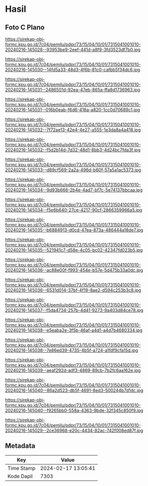# Hasil

## Foto C Plano

https://sirekap-obj-formc.kpu.go.id/7c04/pemilu/pdpr/73/15/04/10/01/7315041001010-20240216-145028--93953be9-2eef-441d-a8f9-3fd3523df7b0.jpg

https://sirekap-obj-formc.kpu.go.id/7c04/pemilu/pdpr/73/15/04/10/01/7315041001010-20240216-145030--14fd5a33-48d3-4f6b-81c0-cafbb5f34dc6.jpg

https://sirekap-obj-formc.kpu.go.id/7c04/pemilu/pdpr/73/15/04/10/01/7315041001010-20240216-145031--2486501d-92ea-47eb-865a-ffa8d1736963.jpg

https://sirekap-obj-formc.kpu.go.id/7c04/pemilu/pdpr/73/15/04/10/01/7315041001010-20240216-145031--016b0eab-f6d6-418a-a820-1cc0d70689c1.jpg

https://sirekap-obj-formc.kpu.go.id/7c04/pemilu/pdpr/73/15/04/10/01/7315041001010-20240216-145032--7f72ae13-42e4-4e27-a555-1e3da8a4a418.jpg

https://sirekap-obj-formc.kpu.go.id/7c04/pemilu/pdpr/73/15/04/10/01/7315041001010-20240216-145032--f5d2b14d-7d32-48d1-8bb3-4d24bc7fda3f.jpg

https://sirekap-obj-formc.kpu.go.id/7c04/pemilu/pdpr/73/15/04/10/01/7315041001010-20240216-145033--d89cf569-2a2a-496d-b60f-57a5a1ac5373.jpg

https://sirekap-obj-formc.kpu.go.id/7c04/pemilu/pdpr/73/15/04/10/01/7315041001010-20240216-145034--9d93b666-2b4e-4ad7-bf7c-5e74137bbcaa.jpg

https://sirekap-obj-formc.kpu.go.id/7c04/pemilu/pdpr/73/15/04/10/01/7315041001010-20240216-145034--f5e6b640-27ce-4217-90cf-2866359966a5.jpg

https://sirekap-obj-formc.kpu.go.id/7c04/pemilu/pdpr/73/15/04/10/01/7315041001010-20240216-145035--b6884913-d0cd-47ea-873a-486444a18de7.jpg

https://sirekap-obj-formc.kpu.go.id/7c04/pemilu/pdpr/73/15/04/10/01/7315041001010-20240216-145035--521941c7-d58e-4c05-bc02-42347fd023b5.jpg

https://sirekap-obj-formc.kpu.go.id/7c04/pemilu/pdpr/73/15/04/10/01/7315041001010-20240216-145036--ac88e00f-f993-454e-b57e-5d475b33a0dc.jpg

https://sirekap-obj-formc.kpu.go.id/7c04/pemilu/pdpr/73/15/04/10/01/7315041001010-20240216-145036--6531d014-37bf-4f19-8ae2-d594c253b3c8.jpg

https://sirekap-obj-formc.kpu.go.id/7c04/pemilu/pdpr/73/15/04/10/01/7315041001010-20240216-145037--f5da4734-257b-4d41-9273-9a403d84ce78.jpg

https://sirekap-obj-formc.kpu.go.id/7c04/pemilu/pdpr/73/15/04/10/01/7315041001010-20240216-145038--e5eaba2e-3f5b-46af-a4d1-a4d7b4680334.jpg

https://sirekap-obj-formc.kpu.go.id/7c04/pemilu/pdpr/73/15/04/10/01/7315041001010-20240216-145038--7e86ed39-4735-4b5f-a724-a1fdf9cfa15d.jpg

https://sirekap-obj-formc.kpu.go.id/7c04/pemilu/pdpr/73/15/04/10/01/7315041001010-20240216-145039--aeaf292d-adf3-4869-89cb-7b2fc6aa162e.jpg

https://sirekap-obj-formc.kpu.go.id/7c04/pemilu/pdpr/73/15/04/10/01/7315041001010-20240216-145040--86a2d523-db5f-4691-8ed3-500244b7d1dc.jpg

https://sirekap-obj-formc.kpu.go.id/7c04/pemilu/pdpr/73/15/04/10/01/7315041001010-20240216-145040--f9265bb0-558a-4363-9bde-32f345c850f9.jpg

https://sirekap-obj-formc.kpu.go.id/7c04/pemilu/pdpr/73/15/04/10/01/7315041001010-20240216-145029--2ce36968-e20c-4434-82ac-742f008ed87f.jpg


## Metadata

| Key        | Value               |
| ---------- | ------------------- |
| Time Stamp | 2024-02-17 13:05:41 |
| Kode Dapil | 7303                |



